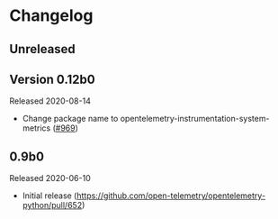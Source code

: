 # Changelog

## Unreleased

## Version 0.12b0

Released 2020-08-14

- Change package name to opentelemetry-instrumentation-system-metrics
  ([#969](https://github.com/open-telemetry/opentelemetry-python/pull/969))

## 0.9b0

Released 2020-06-10

- Initial release (https://github.com/open-telemetry/opentelemetry-python/pull/652)
